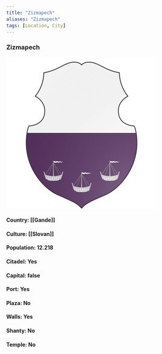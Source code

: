 ```yaml
---
title: "Zizmapech"
aliases: "Zizmapech"
tags: [Location, City]
---
```

### Zizmapech
![](attachment/ec95fd7d7add1107b107c954db629b06.svg)

#### Country: [[Gande]]

#### Culture: [[Slovan]]

#### Population: 12.218

#### Citadel: Yes

#### Capital: false

#### Port: Yes

#### Plaza: No

#### Walls: Yes

#### Shanty: No

#### Temple: No

